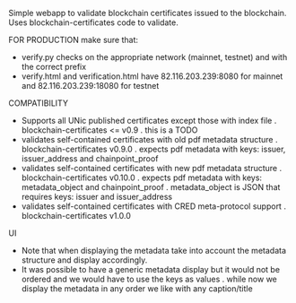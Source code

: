 Simple webapp to validate blockchain certificates issued to the blockchain. Uses blockchain-certificates code to validate.

FOR PRODUCTION make sure that:
- verify.py checks on the appropriate network (mainnet, testnet) and 
  with the correct prefix
- verify.html and verification.html have 82.116.203.239:8080 for mainnet
  and 82.116.203.239:18080 for testnet


COMPATIBILITY
- Supports all UNic published certificates except those with index file
  . blockchain-certificates <= v0.9
  . this is a TODO
- validates self-contained certificates with old pdf metadata structure
  . blockchain-certificates v0.9.0
  . expects pdf metadata with keys: issuer, issuer_address and chainpoint_proof
- validates self-contained certificates with new pdf metadata structure
  . blockchain-certificates v0.10.0
  . expects pdf metadata with keys: metadata_object and chainpoint_proof
  . metadata_object is JSON that requires keys: issuer and issuer_address
- validates self-contained certificates with CRED meta-protocol support
  . blockchain-certificates v1.0.0

UI
- Note that when displaying the metadata take into account the metadata structure
  and display accordingly.
- It was possible to have a generic metadata display but it would not be ordered
  and we would have to use the keys as values
  . while now we display the metadata in any order we like with any caption/title
